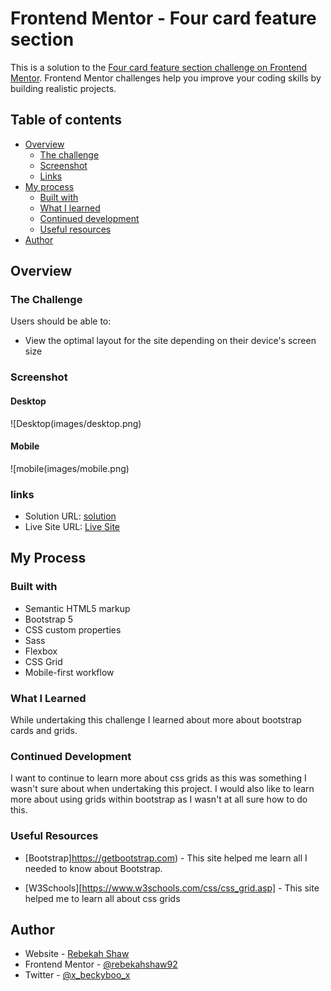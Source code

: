 # Frontend Mentor - Four card feature section

This is a solution to the [Four card feature section challenge on Frontend Mentor](https://www.frontendmentor.io/challenges/four-card-feature-section-weK1eFYK). Frontend Mentor challenges help you improve your coding skills by building realistic projects. 

## Table of contents

- [Overview](#overview)
  - [The challenge](#the-challenge)
  - [Screenshot](#screenshot)
  - [Links](#links)
- [My process](#my-process)
  - [Built with](#built-with)
  - [What I learned](#what-i-learned)
  - [Continued development](#continued-development)
  - [Useful resources](#useful-resources)
- [Author](#author)

## Overview 

### The Challenge

Users should be able to:

- View the optimal layout for the site depending on their device's screen size

### Screenshot

#### Desktop

![Desktop(images/desktop.png)

#### Mobile

![mobile(images/mobile.png)

### links

- Solution URL: [solution](https://github.com/rebekahshaw92/four-card-feature-section-master)
- Live Site URL: [Live Site](https://rebekahshaw92.github.io/four-card-feature-section-master)

## My Process

### Built with

- Semantic HTML5 markup
- Bootstrap 5
- CSS custom properties
- Sass
- Flexbox
- CSS Grid
- Mobile-first workflow

### What I Learned 

While undertaking this challenge I learned about more about bootstrap cards and grids.

### Continued Development

I want to continue to learn more about css grids as this was something I wasn't sure about when undertaking this project. I would also like to learn more about using grids within bootstrap as I wasn't at all sure how to do this.

### Useful Resources

- [Bootstrap]https://getbootstrap.com) - This site helped me learn all I needed to know about Bootstrap.

- [W3Schools][https://www.w3schools.com/css/css_grid.asp] - This site helped me to learn all about css grids

## Author

- Website - [Rebekah Shaw](https://www.rebekahshaw.com)
- Frontend Mentor - [@rebekahshaw92](https://www.frontendmentor.io/profile/rebekahshaw92)
- Twitter - [@x_beckyboo_x](https://www.twitter.com/x_beckyboo_x)

